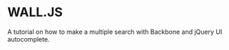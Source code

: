 WALL.JS
=========

A tutorial on how to make a multiple search with Backbone and jQuery UI autocomplete.

